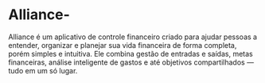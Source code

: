 # Alliance-
Alliance é um aplicativo de controle financeiro criado para ajudar pessoas a entender, organizar e planejar sua vida financeira de forma completa, porém simples e intuitiva. Ele combina gestão de entradas e saídas, metas financeiras, análise inteligente de gastos e até objetivos compartilhados — tudo em um só lugar.
